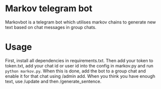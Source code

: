 # Markov telegram bot

Markovbot is a telegram bot which utilises markov chains to generate new text based on chat messages in group chats.

# Usage

First, install all dependencies in requirements.txt. Then add your token to token.txt, add your chat id or user id into the config in markov.py and run ``` python markov.py```.
When this is done, add the bot to a group chat and enable it for that chat using /admin add. When you think you have enough text, use /update and then /generate_sentence.
